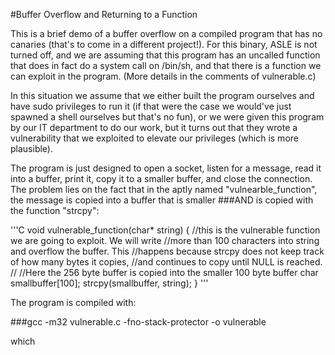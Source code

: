 #Buffer Overflow and Returning to a Function

This is a brief demo of a buffer overflow on a compiled program that has no canaries (that's to come in a different project!). For this binary, ASLE is not turned off, and we are assuming that this program has an uncalled function that does in fact do a system call on /bin/sh, and that there is a function we can exploit in the program. (More details in the comments of vulnerable.c)

In this situation we assume that we either built the program ourselves and have sudo privileges to run it (if that were the case we would've just spawned a shell ourselves but that's no fun), or we were given this program by our IT department to do our work, but it turns out that they wrote a vulnerability that we exploited to elevate our privileges (which is more plausible).

The program is just designed to open a socket, listen for a message, read it into a buffer, print it, copy it to a smaller buffer, and close the connection. The problem lies on the fact that in the aptly named "vulnearble_function", the message is copied into a buffer that is smaller ###AND is copied with the function "strcpy":

'''C
void vulnerable_function(char* string) {
    //this is the vulnerable function we are going to exploit. We will write
    //more than 100 characters into string and overflow the buffer. This 
    //happens because strcpy does not keep track of how many bytes it copies, 
    //and continues to copy until NULL is reached.
    //
    //Here the 256 byte buffer is copied into the smaller 100 byte buffer
    char smallbuffer[100];
    strcpy(smallbuffer, string);
}
'''

The program is compiled with:

###gcc -m32 vulnerable.c -fno-stack-protector -o vulnerable

which 